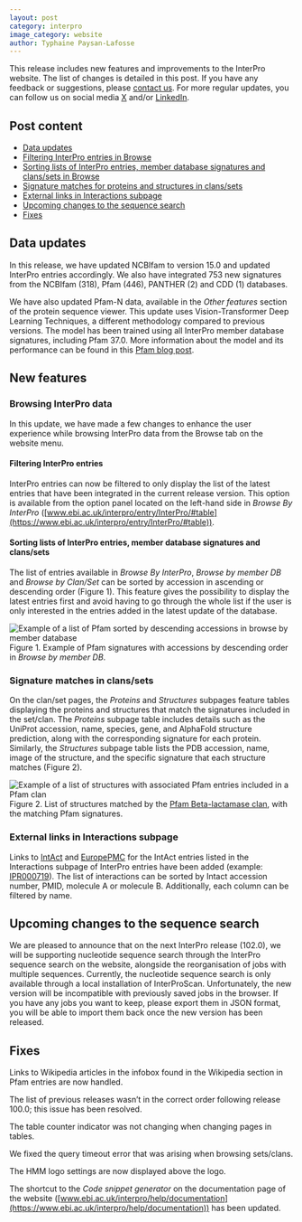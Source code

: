```yaml
---
layout: post
category: interpro
image_category: website
author: Typhaine Paysan-Lafosse
---
```

This release includes new features and improvements to the InterPro website. The list of changes is detailed in this post. If you have any feedback or suggestions, please [contact us](https://www.ebi.ac.uk/support/interpro). For more regular updates, you can follow us on social media [X](https://x.com/InterProDB) and/or [LinkedIn](https://www.linkedin.com/company/interpro-pfam/posts?lipi=urn%3Ali%3Apage%3Ad_flagship3_company%3BpC4tPZ%2FARYuJNmAd86lNwA%3D%3D).

## Post content
- [Data updates](#data-updates)
- [Filtering InterPro entries in Browse](#filtering-interpro-entries)
- [Sorting lists of InterPro entries, member database signatures and clans/sets in Browse](#sorting-lists-of-interpro-entries,-member-database-signatures-and-clans/sets)
- [Signature matches for proteins and structures in clans/sets](#signature-matches-in-clans/sets)
- [External links in Interactions subpage](#external-links-in-interactions-subpage)
- [Upcoming changes to the sequence search](#upcoming-changes-to-the-sequence-search)
- [Fixes](#fixes)

## Data updates
In this release, we have updated NCBIfam to version 15.0 and updated InterPro entries accordingly. We also have integrated 753 new signatures from the NCBIfam (318), Pfam (446), PANTHER (2) and CDD (1) databases.

We have also updated Pfam-N data, available in the _Other features_ section of the protein sequence viewer. This update uses Vision-Transformer Deep Learning Techniques, a different methodology compared to previous versions. The model has been trained using all InterPro member database signatures, including Pfam 37.0. More information about the model and its performance can be found in this [Pfam blog post](http://xfam.wordpress.com/2024/05/31/pfam-n-version-3-enhancing-pfam-coverage-of-uniprot-with-computer-vision-deep-learning-techniques/).

## New features
### Browsing InterPro data
In this update, we have made a few changes to enhance the user experience while browsing InterPro data from the Browse tab on the website menu.

#### Filtering InterPro entries
InterPro entries can now be filtered to only display the list of the latest entries that have been integrated in the current release version. This option is available from the option panel located on the left-hand side in _Browse By InterPro_ ([www.ebi.ac.uk/interpro/entry/InterPro/#table](https://www.ebi.ac.uk/interpro/entry/InterPro/#table)).

#### Sorting lists of InterPro entries, member database signatures and clans/sets
The list of entries available in _Browse By InterPro_, _Browse by member DB_  and _Browse by Clan/Set_ can be sorted by accession in ascending or descending order (Figure 1). This feature gives the possibility to display the latest entries first and avoid having to go through the whole list if the user is only interested in the entries added in the latest update of the database.

![Example of a list of Pfam sorted by descending accessions in browse by member database]({{site.baseurl}}/assets/media/images/posts/interpro_101_browse_sort.png)
Figure 1. Example of Pfam signatures with accessions by descending order in _Browse by member DB_.

### Signature matches in clans/sets
On the clan/set pages, the _Proteins_ and _Structures_ subpages feature tables displaying the proteins and structures that match the signatures included in the set/clan. The _Proteins_ subpage table includes details such as the UniProt accession, name, species, gene, and AlphaFold structure prediction, along with the corresponding signature for each protein. Similarly, the _Structures_ subpage table lists the PDB accession, name, image of the structure, and the specific signature that each structure matches (Figure 2).

![Example of a list of structures with associated Pfam entries included in a Pfam clan]({{site.baseurl}}/assets/media/images/posts/interpro_101_clan_struct.png)
Figure 2. List of structures matched by the [Pfam Beta-lactamase clan](https://www.ebi.ac.uk/interpro/set/pfam/CL0013/structure/PDB/#table), with the matching Pfam signatures.

### External links in Interactions subpage
Links to [IntAct](https://www.ebi.ac.uk/intact/home) and [EuropePMC](https://europepmc.org/) for the IntAct entries listed in the Interactions subpage of InterPro entries have been added (example: [IPR000719](https://www.ebi.ac.uk/interpro/entry/InterPro/IPR000719/interactions/#table)). The list of interactions can be sorted by Intact accession number, PMID, molecule A or molecule B. Additionally, each column can be filtered by name.

## Upcoming changes to the sequence search
We are pleased to announce that on the next InterPro release (102.0), we will be supporting nucleotide sequence search through the InterPro sequence search on the website, alongside the reorganisation of jobs with multiple sequences. Currently, the nucleotide sequence search is only available through a local installation of InterProScan. Unfortunately, the new version will be incompatible with previously saved jobs in the browser. If you have any jobs you want to keep, please export them in JSON format, you will be able to import them back once the new version has been released.

## Fixes
Links to Wikipedia articles in the infobox found in the Wikipedia section in Pfam entries are now handled.

The list of previous releases wasn’t in the correct order following release 100.0; this issue has been resolved.

The table counter indicator was not changing when changing pages in tables.

We fixed the query timeout error that was arising when browsing sets/clans.

The HMM logo settings are now displayed above the logo.

The shortcut to the _Code snippet generator_ on the documentation page of the website ([www.ebi.ac.uk/interpro/help/documentation](https://www.ebi.ac.uk/interpro/help/documentation)) has been updated.

